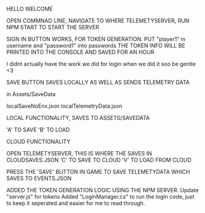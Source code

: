 HELLO WELCOME 

OPEN COMMNAD LINE, NAVIGATE TO WHERE TELEMETYSERVER,
RUN
NPM START
TO START THE SERVER

SIGN IN BUTTON WORKS, FOR TOKEN GENERATION.
PUT "player1" in username and "password1" into passwords
THE TOKEN INFO WILL BE PRINTED INTO THE CONSOLE AND SAVED FOR AN HOUR

I didnt actually have the work we did for login when we did it soo
be gentle <3

SAVE BUTTON SAVES LOCALLY AS WELL AS SENDS TELEMETRY DATA

in Assets/SaveData

localSaveNoEnx.json
localTelemetryData.json

LOCAL FUNCTIONALITY, SAVES TO ASSETS/SAVEDATA

'A' TO SAVE
'B' TO LOAD

CLOUD FUNCTIONALITY

OPEN TELEMETYSERVER, THIS IS WHERE THE SAVES IN CLOUDSAVES.JSON
'C' TO SAVE TO CLOUD
'V' TO LOAD FROM CLOUD

PRESS THE 'SAVE' BUTTON IN GAME TO SAVE TELEMETYDATA WHICH SAVES TO EVENTS.JSON


ADDED THE TOKEN GENERATION LOGIC USING THE NPM SERVER.
Update "server.js" for tokens
Added "LoginManager.cs" to run the login code, just to keep it seperated and easier for
me to read through.

